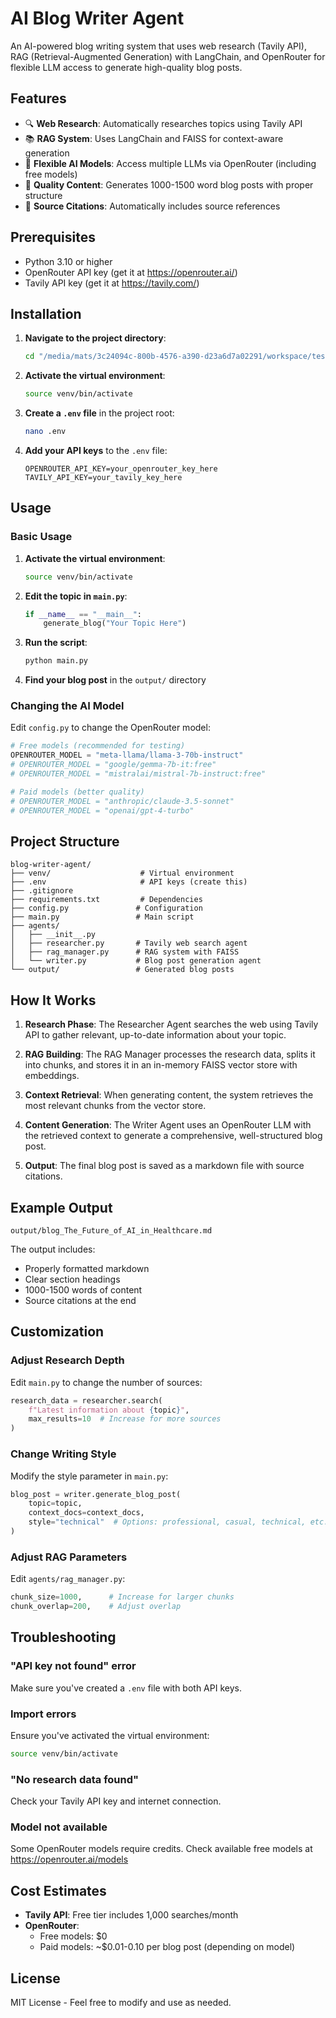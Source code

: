 # AI Blog Writer Agent

An AI-powered blog writing system that uses web research (Tavily API), RAG (Retrieval-Augmented Generation) with LangChain, and OpenRouter for flexible LLM access to generate high-quality blog posts.

## Features

- 🔍 **Web Research**: Automatically researches topics using Tavily API
- 📚 **RAG System**: Uses LangChain and FAISS for context-aware generation
- 🤖 **Flexible AI Models**: Access multiple LLMs via OpenRouter (including free models)
- 📝 **Quality Content**: Generates 1000-1500 word blog posts with proper structure
- 📖 **Source Citations**: Automatically includes source references

## Prerequisites

- Python 3.10 or higher
- OpenRouter API key (get it at https://openrouter.ai/)
- Tavily API key (get it at https://tavily.com/)

## Installation

1. **Navigate to the project directory**:
   ```bash
   cd "/media/mats/3c24094c-800b-4576-a390-d23a6d7a02291/workspace/test_ai_gen/blog writter"
   ```

2. **Activate the virtual environment**:
   ```bash
   source venv/bin/activate
   ```

3. **Create a `.env` file** in the project root:
   ```bash
   nano .env
   ```

4. **Add your API keys** to the `.env` file:
   ```
   OPENROUTER_API_KEY=your_openrouter_key_here
   TAVILY_API_KEY=your_tavily_key_here
   ```

## Usage

### Basic Usage

1. **Activate the virtual environment**:
   ```bash
   source venv/bin/activate
   ```

2. **Edit the topic in `main.py`**:
   ```python
   if __name__ == "__main__":
       generate_blog("Your Topic Here")
   ```

3. **Run the script**:
   ```bash
   python main.py
   ```

4. **Find your blog post** in the `output/` directory

### Changing the AI Model

Edit `config.py` to change the OpenRouter model:

```python
# Free models (recommended for testing)
OPENROUTER_MODEL = "meta-llama/llama-3-70b-instruct"
# OPENROUTER_MODEL = "google/gemma-7b-it:free"
# OPENROUTER_MODEL = "mistralai/mistral-7b-instruct:free"

# Paid models (better quality)
# OPENROUTER_MODEL = "anthropic/claude-3.5-sonnet"
# OPENROUTER_MODEL = "openai/gpt-4-turbo"
```

## Project Structure

```
blog-writer-agent/
├── venv/                    # Virtual environment
├── .env                     # API keys (create this)
├── .gitignore              
├── requirements.txt         # Dependencies
├── config.py               # Configuration
├── main.py                 # Main script
├── agents/
│   ├── __init__.py
│   ├── researcher.py       # Tavily web search agent
│   ├── rag_manager.py      # RAG system with FAISS
│   └── writer.py           # Blog post generation agent
└── output/                 # Generated blog posts
```

## How It Works

1. **Research Phase**: The Researcher Agent searches the web using Tavily API to gather relevant, up-to-date information about your topic.

2. **RAG Building**: The RAG Manager processes the research data, splits it into chunks, and stores it in an in-memory FAISS vector store with embeddings.

3. **Context Retrieval**: When generating content, the system retrieves the most relevant chunks from the vector store.

4. **Content Generation**: The Writer Agent uses an OpenRouter LLM with the retrieved context to generate a comprehensive, well-structured blog post.

5. **Output**: The final blog post is saved as a markdown file with source citations.

## Example Output

```
output/blog_The_Future_of_AI_in_Healthcare.md
```

The output includes:
- Properly formatted markdown
- Clear section headings
- 1000-1500 words of content
- Source citations at the end

## Customization

### Adjust Research Depth

Edit `main.py` to change the number of sources:
```python
research_data = researcher.search(
    f"Latest information about {topic}",
    max_results=10  # Increase for more sources
)
```

### Change Writing Style

Modify the style parameter in `main.py`:
```python
blog_post = writer.generate_blog_post(
    topic=topic,
    context_docs=context_docs,
    style="technical"  # Options: professional, casual, technical, etc.
)
```

### Adjust RAG Parameters

Edit `agents/rag_manager.py`:
```python
chunk_size=1000,      # Increase for larger chunks
chunk_overlap=200,    # Adjust overlap
```

## Troubleshooting

### "API key not found" error
Make sure you've created a `.env` file with both API keys.

### Import errors
Ensure you've activated the virtual environment:
```bash
source venv/bin/activate
```

### "No research data found"
Check your Tavily API key and internet connection.

### Model not available
Some OpenRouter models require credits. Check available free models at https://openrouter.ai/models

## Cost Estimates

- **Tavily API**: Free tier includes 1,000 searches/month
- **OpenRouter**: 
  - Free models: $0
  - Paid models: ~$0.01-0.10 per blog post (depending on model)

## License

MIT License - Feel free to modify and use as needed.

